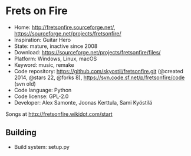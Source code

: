 # Frets on Fire

- Home: http://fretsonfire.sourceforge.net/, https://sourceforge.net/projects/fretsonfire/
- Inspiration: Guitar Hero
- State: mature, inactive since 2008
- Download: https://sourceforge.net/projects/fretsonfire/files/
- Platform: Windows, Linux, macOS
- Keyword: music, remake
- Code repository: https://github.com/skyostil/fretsonfire.git (@created 2014, @stars 22, @forks 8), https://svn.code.sf.net/p/fretsonfire/code (svn old)
- Code language: Python
- Code license: GPL-2.0
- Developer: Alex Samonte, Joonas Kerttula, Sami Kyöstilä

Songs at http://fretsonfire.wikidot.com/start

## Building

- Build system: setup.py
